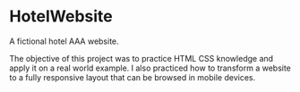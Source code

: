 # HotelWebsite
A fictional hotel  AAA website.

The objective of this project was to practice HTML CSS knowledge and apply it on a real world example.
I also practiced how to transform a website to a fully responsive layout that can be browsed in mobile devices.
